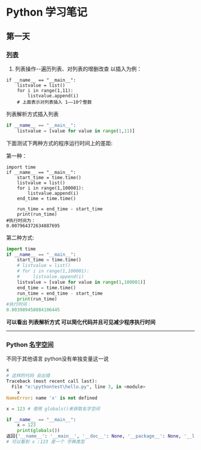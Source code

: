 # Python 学习笔记

## 第一天

### <u>列表</u>

1. 列表操作--遍历列表、对列表的增删改查 以插入为例：

```pytho
if __name__ == "__main__":
    listvalue = list()
    for i in range(1,11):
        listvalue.append(i)
    # 上面表示对列表插入 1——10个整数
```



列表解析方式插入列表

```py
if __name__ == "__main__":
    listvalue = [value for value in range(1,11)]
```

下面测试下两种方式的程序运行时间上的差距:

第一种：

```pyth
import time
if __name__ == "__main__":
    start_time = time.time()
    listvalue = list()
    for i in range(1,100001):
        listvalue.append(i)
    end_time = time.time()

    run_time = end_time - start_time
    print(run_time)
#执行时间为：
0.007964372634887695
```

第二种方式:

```py
import time
if __name__ == "__main__":
    start_time = time.time()
    # listvalue = list()
    # for i in range(1,100001):
    #     listvalue.append(i)
    listvalue = [value for value in range(1,100001)]
    end_time = time.time()
    run_time = end_time - start_time
    print(run_time)
#执行时间：
0.003989458084106445
```

**可以看出 列表解析方式 可以简化代码并且可见减少程序执行时间**

------

### Python <u>名字空间</u>

不同于其他语言 python没有单独变量这一说

```py
x
# 这样的代码 会出错
Traceback (most recent call last):
  File "e:\pythontest\hello.py", line 3, in <module>
    x
NameError: name 'x' is not defined

x = 123 # 使用 globals()来获取名字空间

if __name__ == "__main__":
    x = 123
    print(globals())
返回{'__name__': '__main__', '__doc__': None, '__package__': None, '__loader__': <_frozen_importlib_external.SourceFileLoader object at 0x0000017D77D8BD70>, '__spec__': None, '__annotations__': {}, '__builtins__': <module 'builtins' (built-in)>, '__file__': 'e:\\pythontest\\hello.py', '__cached__': None, 'x': 123}
# 可以看到 x :123 是一个 字典类型

```



